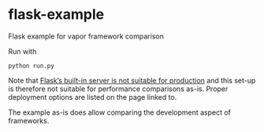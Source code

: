 # flask-example
Flask example for vapor framework comparison

Run with
```
python run.py
```

Note that [Flask’s built-in server is not suitable for production](http://flask.pocoo.org/docs/0.11/deploying/#deployment) and
this set-up is therefore not suitable for performance comparisons as-is. Proper deployment options are listed on the page linked to.

The example as-is does allow comparing the development aspect of frameworks.
